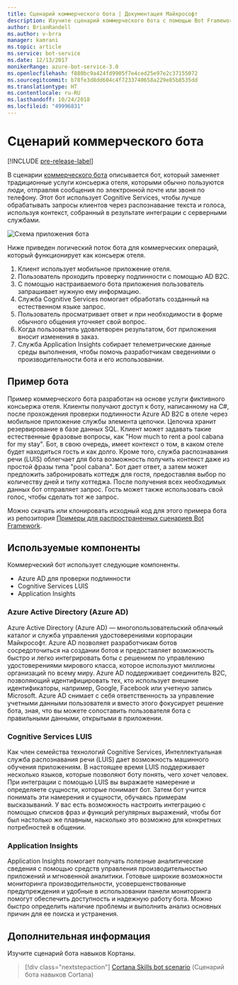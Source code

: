 ```yaml
---
title: Сценарий коммерческого бота | Документация Майкрософт
description: Изучите сценарий коммерческого бота с помощью Bot Framework.
author: BrianRandell
ms.author: v-brra
manager: kamrani
ms.topic: article
ms.service: bot-service
ms.date: 12/13/2017
monikerRange: azure-bot-service-3.0
ms.openlocfilehash: f880bc9a424fd9905f7e4ced25e97e2c37155072
ms.sourcegitcommit: b78fe3d8dd604c4f7233740658a229e85b8535dd
ms.translationtype: HT
ms.contentlocale: ru-RU
ms.lasthandoff: 10/24/2018
ms.locfileid: "49996831"
---
```

# <a name="commerce-bot-scenario"></a>Сценарий коммерческого бота

[!INCLUDE [pre-release-label](includes/pre-release-label-v3.md)]

В сценарии [коммерческого бота](bot-service-scenario-commerce.md) описывается бот, который заменяет традиционные услуги консьержа отеля, которыми обычно пользуются люди, отправляя сообщения по электронной почте или звоня по телефону. Этот бот использует Cognitive Services, чтобы лучше обрабатывать запросы клиентов через распознавание текста и голоса, используя контекст, собранный в результате интеграции с серверными службами.

![Схема приложения бота](~/media/scenarios/bot-service-scenario-commerce-bot.png)

Ниже приведен логический поток бота для коммерческих операций, который функционирует как консьерж отеля.

1. Клиент использует мобильное приложение отеля.
2. Пользователь проходить проверку подлинности с помощью AD B2C.
3. С помощью настраиваемого бота приложения пользователь запрашивает нужную ему информацию. 
4. Служба Cognitive Services помогает обработать созданный на естественном языке запрос.
5. Пользователь просматривает ответ и при необходимости в форме обычного общения уточняет свой вопрос.
6. Когда пользователь удовлетворен результатом, бот приложения вносит изменения в заказ.
7. Служба Application Insights собирает телеметрические данные среды выполнения, чтобы помочь разработчикам сведениями о производительности бота и его использовании.

## <a name="sample-bot"></a>Пример бота
Пример коммерческого бота разработан на основе услуги фиктивного консьержа отеля. Клиенты получают доступ к боту, написанному на C#, после прохождения проверки подлинности Azure AD B2C в отеле через мобильное приложение службы элемента цепочки. Цепочка хранит резервирование в базе данных SQL. Клиент может задавать такие естественные фразовые вопросы, как "How much to rent a pool cabana for my stay". Бот, в свою очередь, имеет контекст о том, в каком отеле будет находиться гость и как долго. Кроме того, служба распознавания речи (LUIS) облегчает для бота возможность получить контекст даже из простой фразы типа "pool cabana". Бот дает ответ, а затем может предложить забронировать коттедж для гостя, предоставляя выбор по количеству дней и типу коттеджа. После получения всех необходимых данных бот отправляет запрос. Гость может также использовать свой голос, чтобы сделать тот же запрос.

Можно скачать или клонировать исходный код для этого примера бота из репозитория [Примеры для распространенных сценариев Bot Framework](https://aka.ms/bot/scenarios).

## <a name="components-youll-use"></a>Используемые компоненты
Коммерческий бот использует следующие компоненты.
-   Azure AD для проверки подлинности
-   Cognitive Services LUIS
-   Application Insights

### <a name="azure-active-directory-azure-ad"></a>Azure Active Directory (Azure AD)
Azure Active Directory (Azure AD) — многопользовательский облачный каталог и служба управления удостоверениями корпорации Майкрософт. Azure AD позволяет разработчикам ботов сосредоточиться на создании ботов и предоставляет возможность быстро и легко интегрировать боты с решением по управлению удостоверениями мирового класса, которое используют миллионы организаций по всему миру. Azure AD поддерживает соединитель B2C, позволяющий идентифицировать тех, кто использует внешние идентификаторы, например, Google, Facebook или учетную запись Microsoft. Azure AD снимает с себя ответственность за управление учетными данными пользователя и вместо этого фокусирует решение бота, зная, что вы можете сопоставить пользователя бота с правильными данными, открытыми в приложении.

### <a name="cognitive-services-luis"></a>Cognitive Services LUIS
Как член семейства технологий Cognitive Services, Интеллектуальная служба распознавания речи (LUIS) дает возможность машинного обучения приложениям. В настоящее время LUIS поддерживает несколько языков, которые позволяют боту понять, чего хочет человек. При интеграции с помощью LUIS вы выражаете намерение и определяете сущности, которые понимает бот. Затем бот учится понимать эти намерения и сущности, обучаясь примерам высказываний. У вас есть возможность настроить интеграцию с помощью списков фраз и функций регулярных выражений, чтобы бот был настолько же плавным, насколько это возможно для конкретных потребностей в общении.

### <a name="application-insights"></a>Application Insights
Application Insights помогает получать полезные аналитические сведения с помощью средств управления производительностью приложений и мгновенной аналитики. Готовые широкие возможности мониторинга производительности, усовершенствованные предупреждения и удобные в использовании панели мониторинга помогут обеспечить доступность и надежную работу бота. Можно быстро определить наличие проблемы и выполнить анализ основных причин для ее поиска и устранения.

## <a name="next-steps"></a>Дополнительная информация
Изучите сценарий бота навыков Кортаны.

> [!div class="nextstepaction"]
> [Cortana Skills bot scenario](bot-service-scenario-cortana-skill.md) (Сценарий бота навыков Cortana)
